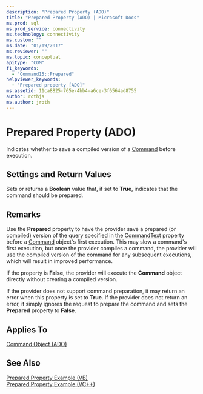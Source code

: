 ```yaml
---
description: "Prepared Property (ADO)"
title: "Prepared Property (ADO) | Microsoft Docs"
ms.prod: sql
ms.prod_service: connectivity
ms.technology: connectivity
ms.custom: ""
ms.date: "01/19/2017"
ms.reviewer: ""
ms.topic: conceptual
apitype: "COM"
f1_keywords: 
  - "Command15::Prepared"
helpviewer_keywords: 
  - "Prepared property [ADO]"
ms.assetid: 11ca8825-765e-4bb4-a6ce-3f6564ad8755
author: rothja
ms.author: jroth
---
```

# Prepared Property (ADO)
Indicates whether to save a compiled version of a [Command](../../../ado/reference/ado-api/command-object-ado.md) before execution.  
  
## Settings and Return Values  
 Sets or returns a **Boolean** value that, if set to **True**, indicates that the command should be prepared.  
  
## Remarks  
 Use the **Prepared** property to have the provider save a prepared (or compiled) version of the query specified in the [CommandText](../../../ado/reference/ado-api/commandtext-property-ado.md) property before a [Command](../../../ado/reference/ado-api/command-object-ado.md) object's first execution. This may slow a command's first execution, but once the provider compiles a command, the provider will use the compiled version of the command for any subsequent executions, which will result in improved performance.  
  
 If the property is **False**, the provider will execute the **Command** object directly without creating a compiled version.  
  
 If the provider does not support command preparation, it may return an error when this property is set to **True**. If the provider does not return an error, it simply ignores the request to prepare the command and sets the **Prepared** property to **False**.  
  
## Applies To  
 [Command Object (ADO)](../../../ado/reference/ado-api/command-object-ado.md)  
  
## See Also  
 [Prepared Property Example (VB)](../../../ado/reference/ado-api/prepared-property-example-vb.md)   
 [Prepared Property Example (VC++)](../../../ado/reference/ado-api/prepared-property-example-vc.md)   
